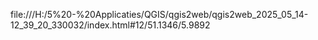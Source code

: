 file:///H:/5%20-%20Applicaties/QGIS/qgis2web/qgis2web_2025_05_14-12_39_20_330032/index.html#12/51.1346/5.9892
